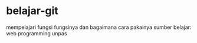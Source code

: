 # belajar-git
mempelajari fungsi fungsinya dan bagaimana cara pakainya
sumber belajar: web programming unpas
